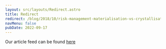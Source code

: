 ```yaml
---
layout: src/layouts/Redirect.astro
title: Redirect
redirect: /blog/2018/10/risk-management-materialisation-vs-crystallisation/
navMenu: false
pubDate: 2022-09-17
---
```

<div>
Our article feed can be found <a href="/blog/2018/10/risk-management-materialisation-vs-crystallisation/">here</a>
</div>
